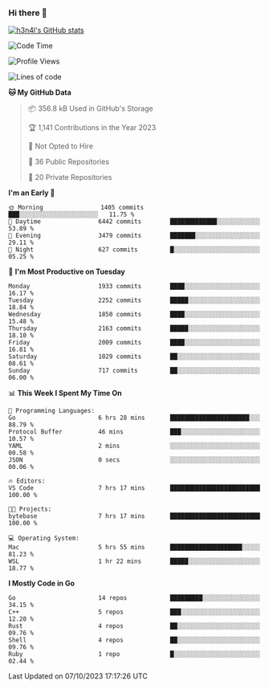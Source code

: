 ### Hi there 👋

[![h3n4l's GitHub stats](https://github-readme-stats.vercel.app/api?username=h3n4l&count_private=true&show_icons=true&theme=radical)](https://github.com/h3n4l/github-readme-stats)

<!--START_SECTION:waka-->
![Code Time](http://img.shields.io/badge/Code%20Time-1%2C598%20hrs%2025%20mins-blue)

![Profile Views](http://img.shields.io/badge/Profile%20Views-0-blue)

![Lines of code](https://img.shields.io/badge/From%20Hello%20World%20I%27ve%20Written-3.3%20million%20lines%20of%20code-blue)

**🐱 My GitHub Data** 

> 📦 356.8 kB Used in GitHub's Storage 
 > 
> 🏆 1,141 Contributions in the Year 2023
 > 
> 🚫 Not Opted to Hire
 > 
> 📜 36 Public Repositories 
 > 
> 🔑 20 Private Repositories 
 > 
**I'm an Early 🐤** 

```text
🌞 Morning                1405 commits        ███░░░░░░░░░░░░░░░░░░░░░░   11.75 % 
🌆 Daytime                6442 commits        █████████████░░░░░░░░░░░░   53.89 % 
🌃 Evening                3479 commits        ███████░░░░░░░░░░░░░░░░░░   29.11 % 
🌙 Night                  627 commits         █░░░░░░░░░░░░░░░░░░░░░░░░   05.25 % 
```
📅 **I'm Most Productive on Tuesday** 

```text
Monday                   1933 commits        ████░░░░░░░░░░░░░░░░░░░░░   16.17 % 
Tuesday                  2252 commits        █████░░░░░░░░░░░░░░░░░░░░   18.84 % 
Wednesday                1850 commits        ████░░░░░░░░░░░░░░░░░░░░░   15.48 % 
Thursday                 2163 commits        █████░░░░░░░░░░░░░░░░░░░░   18.10 % 
Friday                   2009 commits        ████░░░░░░░░░░░░░░░░░░░░░   16.81 % 
Saturday                 1029 commits        ██░░░░░░░░░░░░░░░░░░░░░░░   08.61 % 
Sunday                   717 commits         ██░░░░░░░░░░░░░░░░░░░░░░░   06.00 % 
```


📊 **This Week I Spent My Time On** 

```text
💬 Programming Languages: 
Go                       6 hrs 28 mins       ██████████████████████░░░   88.79 % 
Protocol Buffer          46 mins             ███░░░░░░░░░░░░░░░░░░░░░░   10.57 % 
YAML                     2 mins              ░░░░░░░░░░░░░░░░░░░░░░░░░   00.58 % 
JSON                     0 secs              ░░░░░░░░░░░░░░░░░░░░░░░░░   00.06 % 

🔥 Editors: 
VS Code                  7 hrs 17 mins       █████████████████████████   100.00 % 

🐱‍💻 Projects: 
bytebase                 7 hrs 17 mins       █████████████████████████   100.00 % 

💻 Operating System: 
Mac                      5 hrs 55 mins       ████████████████████░░░░░   81.23 % 
WSL                      1 hr 22 mins        █████░░░░░░░░░░░░░░░░░░░░   18.77 % 
```

**I Mostly Code in Go** 

```text
Go                       14 repos            █████████░░░░░░░░░░░░░░░░   34.15 % 
C++                      5 repos             ███░░░░░░░░░░░░░░░░░░░░░░   12.20 % 
Rust                     4 repos             ██░░░░░░░░░░░░░░░░░░░░░░░   09.76 % 
Shell                    4 repos             ██░░░░░░░░░░░░░░░░░░░░░░░   09.76 % 
Ruby                     1 repo              █░░░░░░░░░░░░░░░░░░░░░░░░   02.44 % 
```




 Last Updated on 07/10/2023 17:17:26 UTC
<!--END_SECTION:waka-->

